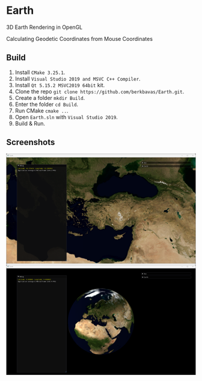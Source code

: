 # Earth
3D Earth Rendering in OpenGL

Calculating Geodetic Coordinates from Mouse Coordinates

## Build
1) Install `CMake 3.25.1`.
2) Install `Visual Studio 2019 and MSVC C++ Compiler`.
3) Install `Qt 5.15.2 MSVC2019 64bit` kit.
4) Clone the repo `git clone https://github.com/berkbavas/Earth.git`.
5) Create a folder `mkdir Build`.
6) Enter the folder `cd Build`.
7) Run CMake `cmake ..`.
8) Open `Earth.sln` with `Visual Studio 2019`.
9) Build & Run.

## Screenshots
![](Screenshot_1.png)
![](Screenshot_2.png)
